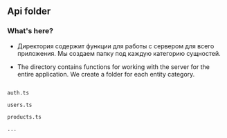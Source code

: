 ## Api folder

### What's here?

- Директория содержит функции для работы с сервером для всего приложения. Мы создаем папку под каждую категорию сущностей.

- The directory contains functions for working with the server for the entire application. We create a folder for each entity category.

```

auth.ts

users.ts

products.ts

...

```
